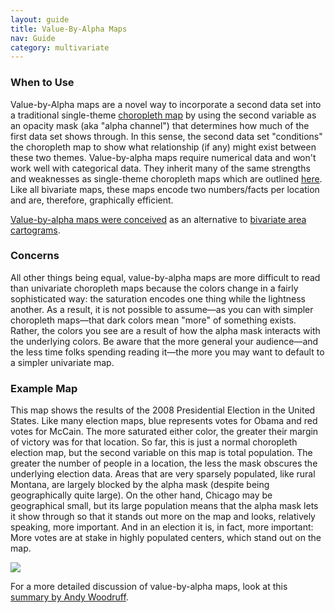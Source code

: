 ```yaml
---
layout: guide
title: Value-By-Alpha Maps
nav: Guide
category: multivariate
---
```


### When to Use

Value-by-Alpha maps are a novel way to incorporate a second data set into a traditional single-theme [choropleth map](../articles/choropleth.html) by using the second variable as an opacity mask (aka "alpha channel") that determines how much of the first data set shows through. In this sense, the second data set "conditions" the choropleth map to show what relationship (if any) might exist between these two themes. Value-by-alpha maps require numerical data and won't work well with categorical data. They inherit many of the same strengths and weaknesses as single-theme choropleth maps which are outlined [here](../articles/choropleth.html). Like all bivariate maps, these maps encode two numbers/facts per location and are, therefore, graphically efficient.

[Value-by-alpha maps were conceived](http://www.axismaps.com/blog/2008/11/a-new-kind-of-election-map/) as an alternative to [bivariate area cartograms](../articles/bivariate_cartograms.html).

### Concerns
All other things being equal, value-by-alpha maps are more difficult to read than univariate choropleth maps because the colors change in a fairly sophisticated way: the saturation encodes one thing while the lightness another. As a result, it is not possible to assume—as you can with simpler choropleth maps—that dark colors mean "more" of something exists. Rather, the colors you see are a result of how the alpha mask interacts with the underlying colors. Be aware that the more general your audience—and the less time folks spending reading it—the more you may want to default to a simpler univariate map.

### Example Map
This map shows the results of the 2008 Presidential Election in the United States. Like many election maps, blue represents votes for Obama and red votes for McCain. The more saturated either color, the greater their margin of victory was for that location. So far, this is just a normal choropleth election map, but the second variable on this map is total population. The greater the number of people in a location, the less the mask obscures the underlying election data. Areas that are very sparsely populated, like rural Montana, are largely blocked by the alpha mask (despite being geographically quite large). On the other hand, Chicago may be geographical small, but its large population means that the alpha mask lets it show through so that it stands out more on the map and looks, relatively speaking, more important. And in an election it is, in fact, more important: More votes are at stake in highly populated centers, which stand out on the map.

![]({{site.baseurl}}/images/guides/alpha_map.jpeg)

For a more detailed discussion of value-by-alpha maps, look at this [summary by Andy Woodruff](http://andywoodruff.com/blog/value-by-alpha-maps/).